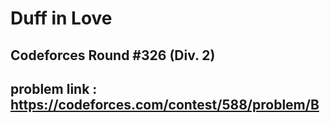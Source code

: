 # Duff in Love

## Codeforces Round #326 (Div. 2)

## problem link : https://codeforces.com/contest/588/problem/B